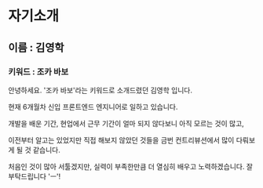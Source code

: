 # 자기소개

## 이름 : 김영학

### 키워드 : 조카 바보

안녕하세요. '조카 바보'라는 키워드로 소개드렸던 김영학 입니다.

현재 6개월차 신입 프론트엔드 엔지니어로 일하고 있습니다.

개발을 배운 기간, 현업에서 근무 기간이 얼마 되지 않다보니 아직 모르는 것이 많고,

이전부터 알고는 있었지만 직접 해보지 않았던 것들을 금번 컨트리뷰션에서 많이 다뤄보게 될 것 같습니다.

처음인 것이 많아 서툴겠지만, 실력이 부족한만큼 더 열심히 배우고 노력하겠습니다. 잘 부탁드립니다 'ㅡ'!
